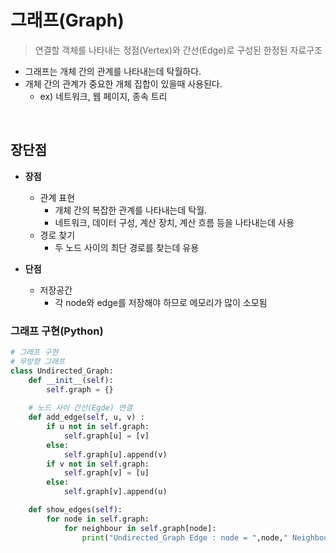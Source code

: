 # 그래프(Graph)
> 연결할 객체를 나타내는 정점(Vertex)와 간선(Edge)로 구성된 한정된 자료구조

- 그래프는 개체 간의 관계를 나타내는데 탁월하다.
- 개체 간의 관계가 중요한 개체 집합이 있을때 사용된다.
    - ex) 네트워크, 웹 페이지, 종속 트리

<br>

## 장단점
- **장점**
    - 관계 표현
        - 개체 간의 복잡한 관계를 나타내는데 탁월.
        - 네트워크, 데이터 구성, 계산 장치, 계산 흐름 등을 나타내는데 사용
    - 경로 찾기
        - 두 노드 사이의 최단 경로를 찾는데 유용

- **단점**
    - 저장공간
        - 각 node와 edge를 저장해야 하므로 메모리가 많이 소모됨


### 그래프 구현(Python)
```Python
# 그래프 구현
# 무방향 그래프
class Undirected_Graph:
    def __init__(self):
        self.graph = {}
    
    # 노드 사이 간선(Egde) 연결
    def add_edge(self, u, v) :
        if u not in self.graph:
            self.graph[u] = [v]
        else:
            self.graph[u].append(v)
        if v not in self.graph:
            self.graph[v] = [u]
        else:
            self.graph[v].append(u)

    def show_edges(self):
        for node in self.graph:
            for neighbour in self.graph[node]:
                print("Undirected_Graph Edge : node = ",node," Neighbour = ",neighbour)
```
